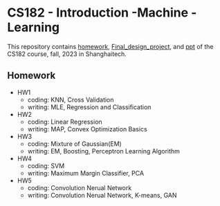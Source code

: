 # CS182 - Introduction -Machine - Learning
This repository contains [homework](https://github.com/wangyf9/CS182/tree/main/HW), [Final_design_project](), and [ppt](https://github.com/wangyf9/CS182/tree/main/ppt) of the CS182 course, fall, 2023 in Shanghaitech.

## Homework
- HW1
  - coding: KNN, Cross Validation
  - writing: MLE, Regression and Classification
- HW2
  - coding: Linear Regression
  - writing: MAP, Convex Optimization Basics
- HW3
  - coding: Mixture of Gaussian(EM)
  - writing: EM, Boosting, Perceptron Learning Algorithm
- HW4
  - coding: SVM
  - writing: Maximum Margin Classifier, PCA
- HW5
  - coding: Convolution Nerual Network
  - writing: Convolution Nerual Network, K-means, GAN
